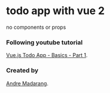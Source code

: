 # todo app with vue 2
no components or props

### Following youtube tutorial
[Vue.js Todo App - Basics - Part 1](https://www.youtube.com/watch?v=A5S23KS_-bU).

### Created by
[Andre Madarang](https://www.youtube.com/channel/UCtb40EQj2inp8zuaQlLx3iQ).
